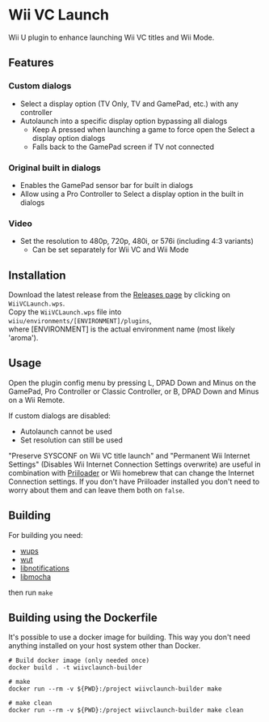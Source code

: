 # Wii VC Launch
Wii U plugin to enhance launching Wii VC titles and Wii Mode.

## Features
### Custom dialogs
- Select a display option (TV Only, TV and GamePad, etc.) with any controller
- Autolaunch into a specific display option bypassing all dialogs
  - Keep A pressed when launching a game to force open the Select a display option dialogs
  - Falls back to the GamePad screen if TV not connected

### Original built in dialogs
- Enables the GamePad sensor bar for built in dialogs
- Allow using a Pro Controller to Select a display option in the built in dialogs

### Video
- Set the resolution to 480p, 720p, 480i, or 576i (including 4:3 variants)
  - Can be set separately for Wii VC and Wii Mode

## Installation
Download the latest release from the [Releases page](https://github.com/Lynx64/WiiVCLaunch/releases/latest) by clicking on `WiiVCLaunch.wps`.<br/>
Copy the `WiiVCLaunch.wps` file into `wiiu/environments/[ENVIRONMENT]/plugins`,<br/>
where [ENVIRONMENT] is the actual environment name (most likely 'aroma').

## Usage
Open the plugin config menu by pressing L, DPAD Down and Minus on the GamePad, Pro Controller or Classic Controller, or B, DPAD Down and Minus on a Wii Remote.

If custom dialogs are disabled:
- Autolaunch cannot be used
- Set resolution can still be used

"Preserve SYSCONF on Wii VC title launch" and "Permanent Wii Internet Settings" (Disables Wii Internet Connection Settings overwrite) are useful in combination with [Priiloader](https://github.com/DacoTaco/priiloader) or Wii homebrew that can change the Internet Connection settings. If you don't have Priiloader installed you don't need to worry about them and can leave them both on `false`.

## Building
For building you need:
- [wups](https://github.com/wiiu-env/WiiUPluginSystem)
- [wut](https://github.com/devkitPro/wut)
- [libnotifications](https://github.com/wiiu-env/libnotifications)
- [libmocha](https://github.com/wiiu-env/libmocha)

then run `make`

## Building using the Dockerfile
It's possible to use a docker image for building. This way you don't need anything installed on your host system other than Docker.

```
# Build docker image (only needed once)
docker build . -t wiivclaunch-builder

# make
docker run --rm -v ${PWD}:/project wiivclaunch-builder make

# make clean
docker run --rm -v ${PWD}:/project wiivclaunch-builder make clean
```
